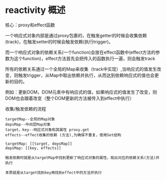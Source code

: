 # reactivity 概述

核心：proxy和effect函数

一个响应式对象内部是通过proxy包裹的，在触发getter的时候会收集依赖(track)，在触发setter的时候会触发依赖(执行trigger)。

而一个响应式对象的依赖关系(一个function)会放在effect函数中(effect方法的参数为这个function)，effect方法首先会把传入的函数执行一遍，则会触发track

所有的依赖关系通过一个全局的Map来收集（track中实现）,当响应式的值发生改变，则触发trigger，从Map中取出依赖并执行，从而达到依赖响应式的值也会更新的目的。

例如：更新DOM，DOM元素中有响应式的值，如果响应式的值发生了改变，则DOM也会跟着改变（整个DOM更新的方法被传入到effect中执行）

收集/触发依赖的流程

```
targetMap--全局的Map对象
depsMap--中间层Map对象
target，key--响应式对象和其属性 proxy.get
effects--effect收集的依赖 (方法),为确保不重复，使用Set结构

targetMap: [[target, depsMap]]
depsMap: [[key, effects]]

触发依赖时就是从targetMap中找到更新了响应式对象的属性，取出对应的依赖关系(方法)并执行

本质就是从target找到key再找到effect中的方法并执行

```
